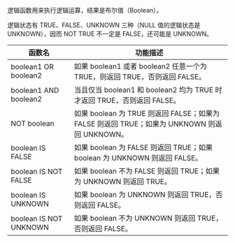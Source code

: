 逻辑函数用来执行逻辑运算，结果是布尔值（Boolean）。

逻辑状态有 TRUE、FALSE、UNKNOWN 三种（NULL 值的逻辑状态是 UNKNOWN），因而 NOT TRUE 不一定是 FALSE，还可能是 UNKNOWN。

| 函数名                 | 功能描述                                                     |
| ---------------------- | ------------------------------------------------------------ |
| boolean1 OR boolean2   | 如果 boolean1 或者 boolean2 任意一个为 TRUE，则返回 TRUE，否则返回 FALSE。 |
| boolean1 AND boolean2  | 当且仅当 boolean1 和 boolean2 均为 TRUE 时才返回 TRUE，否则返回 FALSE。 |
| NOT boolean     | 如果 boolean 为 TRUE 则返回 FALSE；如果为 FALSE 则返回 TRUE；如果为 UNKNOWN 则返回 UNKNOWN。 |
| boolean IS FALSE       | 如果 boolean 为 FALSE 则返回 TRUE；如果 boolean 为 UNKNOWN 则返回 FALSE。 |
| boolean IS NOT FALSE   | 如果 boolean 不为 FALSE 则返回 TRUE；如果为 UNKNOWN 则返回 TRUE。 |
| boolean IS UNKNOWN     | 如果 boolean 为 UNKNOWN 则返回 TRUE，否则返回 FALSE。            |
| boolean IS NOT UNKNOWN | 如果 boolean 不为 UNKNOWN 则返回 TRUE，否则返回 FALSE。          |

